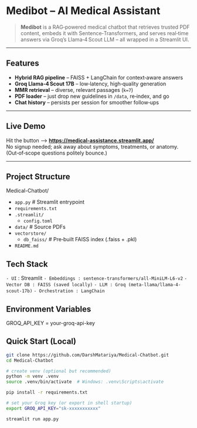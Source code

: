 # Medibot – AI Medical Assistant


> **Medibot** is a RAG‑powered medical chatbot that retrieves trusted PDF content, embeds it with Sentence‑Transformers, and serves real‑time answers via Groq’s Llama‑4 Scout LLM – all wrapped in a Streamlit UI.

---

## Features
- **Hybrid RAG pipeline** – FAISS + LangChain for context‑aware answers  
- **Groq Llama‑4 Scout 17B** – low‑latency, high‑quality generation  
- **MMR retrieval** – diverse, relevant passages (`k=7`)  
- **PDF loader** – just drop new guidelines in `/data`, re‑index, and go  
- **Chat history** – persists per session for smoother follow‑ups  

---

## Live Demo
Hit the button –> **https://medical-assistance.streamlit.app/**  
No signup needed; ask away about symptoms, treatments, or anatomy.  
(Out‑of‑scope questions politely bounce.)

---

## Project Structure

Medical-Chatbot/
- `app.py`             # Streamlit entrypoint
- `requirements.txt`
- `.streamlit/`
  - `config.toml`
- `data/`             # Source PDFs
- `vectorstore/`
  - `db_faiss/`       # Pre‑built FAISS index (.faiss + .pkl)
- `README.md`



## Tech Stack

`- UI` : Streamlit
`- Embeddings : sentence-transformers/all-MiniLM-L6-v2`
`- Vector DB : FAISS (saved locally)`
`- LLM : Groq (meta-llama/llama-4-scout-17b)`
`- Orchestration : LangChain`


## Environment Variables
GROQ_API_KEY = your-groq-api-key

## Quick Start (Local)

```bash
git clone https://github.com/DarshMatariya/Medical-Chatbot.git
cd Medical-Chatbot

# create venv (optional but recommended)
python -m venv .venv
source .venv/bin/activate  # Windows: .venv\Scripts\activate

pip install -r requirements.txt

# set your Groq key (or export in shell startup)
export GROQ_API_KEY="sk-xxxxxxxxxxx"

streamlit run app.py
